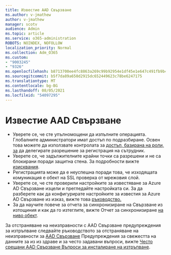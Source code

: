 ```yaml
---
title: Известие AAD Свързване
ms.author: v-jmathew
author: v-jmathew
manager: scotv
audience: Admin
ms.topic: article
ms.service: o365-administration
ROBOTS: NOINDEX, NOFOLLOW
localization_priority: Normal
ms.collection: Adm_O365
ms.custom:
- "9003245"
- "9326"
ms.openlocfilehash: b8713700ee4fc8863a269c99b92954e1df45e1e647c491fb9b439ab83c49f2ff
ms.sourcegitcommit: b5f7da89a650d2915dc652449623c78be6247175
ms.translationtype: MT
ms.contentlocale: bg-BG
ms.lasthandoff: 08/05/2021
ms.locfileid: "54097295"
---
```

# <a name="notification-aad-connect"></a>Известие AAD Свързване

- Уверете се, че сте упълномощени да изпълните операцията. Глобалните администратори имат достъп по подразбиране. Освен това можете да използвате контролата за [достъп, базирана на роли, за](https://docs.microsoft.com/azure/active-directory/connect-health/active-directory-aadconnect-health-operations) да делегирате разрешение за регистрация на сътрудник.
- Уверете се, че задължителните крайни точки са разрешени и не са блокирани поради защитна стена. За подробности вижте [изисквания](https://docs.microsoft.com/azure/active-directory/hybrid/how-to-connect-health-agent-install).
- Регистрацията може да е неуспешна поради това, че изходящата комуникация е обект на SSL проверка от мрежовия слой.
- Уверете се, че сте проверили настройките за известяване за Azure AD Свързване изцели и прегледайте настройката си. За да разберете как да конфигурирате настройките за известия за Azure AD Свързване из изказ, вижте това [ръководство.](https://docs.microsoft.com/azure/active-directory/hybrid/how-to-connect-health-operations)
- За да научите повече за отчета за синхронизиране на Свързване из изтощиния и как да го изтеглите, вижте Отчет за синхронизиране [на ниво обект](https://docs.microsoft.com/azure/active-directory/hybrid/how-to-connect-health-sync).

За отстраняване на неизправности с AAD Свързване предупреждения за изтръпване следвайте ръководството за отстраняване на неизправности за [AAD Свързване](https://docs.microsoft.com/azure/active-directory/hybrid/how-to-connect-health-data-freshness) Предупреждения за свежестта на данните за из из здраве и за често задавани въпроси, вижте [Често срещани AAD Свързване Въпроси за инсталиране на изтръпване](https://docs.microsoft.com/azure/active-directory/hybrid/reference-connect-health-faq).
